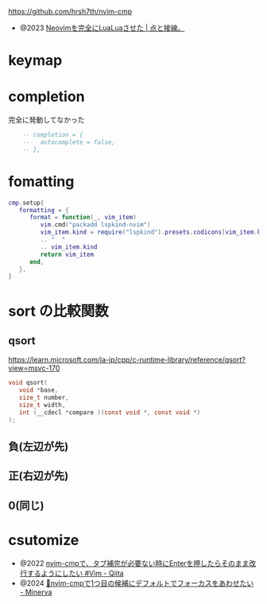 https://github.com/hrsh7th/nvim-cmp

- @2023 [Neovimを完全にLuaLuaさせた | 点と接線。](https://riq0h.jp/2023/01/20/210601/)

# keymap

# completion

完全に発動してなかった

```lua
    -- completion = {
    --   autocomplete = false,
    -- },
```

# fomatting

```lua
cmp.setup{
   formatting = {
      format = function(_, vim_item)
         vim.cmd("packadd lspkind-nvim")
         vim_item.kind = require("lspkind").presets.codicons[vim_item.kind]
         .. "  "
         .. vim_item.kind
         return vim_item
      end,
   },
}
```

# sort の比較関数

## qsort

https://learn.microsoft.com/ja-jp/cpp/c-runtime-library/reference/qsort?view=msvc-170

```c
void qsort(
   void *base,
   size_t number,
   size_t width,
   int (__cdecl *compare )(const void *, const void *)
);
```

## 負(左辺が先)

## 正(右辺が先)

## 0(同じ)

# csutomize

- @2022 [nvim-cmpで、タブ補完が必要ない時にEnterを押したらそのまま改行するようにしたい #Vim - Qiita](https://qiita.com/tamlog06/items/9e5e895f74750c5a197a)
- @2024 [📝nvim-cmpで1つ目の候補にデフォルトでフォーカスをあわせたい - Minerva](https://minerva.mamansoft.net/Notes/%F0%9F%93%9Dnvim-cmp%E3%81%A71%E3%81%A4%E7%9B%AE%E3%81%AE%E5%80%99%E8%A3%9C%E3%81%AB%E3%83%87%E3%83%95%E3%82%A9%E3%83%AB%E3%83%88%E3%81%A7%E3%83%95%E3%82%A9%E3%83%BC%E3%82%AB%E3%82%B9%E3%82%92%E3%81%82%E3%82%8F%E3%81%9B%E3%81%9F%E3%81%84)
